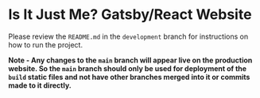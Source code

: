 # Is It Just Me? Gatsby/React Website

Please review the `README.md` in the `development` branch for instructions on how to run the project.

**Note - Any changes to the `main` branch will appear live on the production website. So the `main` branch should only be used for deployment of the `build` static files and not have other branches merged into it or commits made to it directly.**